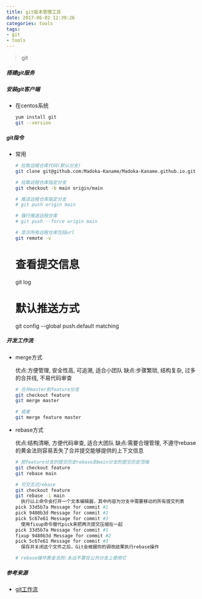 ```yaml
---
title: git版本管理工具
date: 2017-06-02 12:39:26
categories: tools
tags:
- git
- tools
---
```


> git

##### 搭建git服务
  
##### 安装git客户端
  - 在centos系统
      ```bash
      yum install git
      git --version
      ```
    
##### git指令
  - 常用
      ```bash
      # 拉取远程仓库代码(默认分支)
      git clone git@github.com:Madoka-Kaname/Madoka-Kaname.github.io.git
    
      # 拉取远程仓库指定分支
      git checkout -b main origin/main
      
      # 推送远程仓库指定分支
      # git push origin main
    
      # 强行推送远程仓库
      # git push --force origin main
    
      # 显示所有远程仓库包括url
      git remote -v
      ```
      # 查看提交信息
      git log 
      
      # 默认推送方式
      git config --global push.default matching

##### 开发工作流

  - merge方式
  
    优点:方便管理, 安全性高, 可追溯, 适合小团队
    缺点:步骤繁琐, 结构复杂, 过多的合并线, 不易代码审查
    
      ```bash
      # 合并master到feature分支
      git checkout feature
      git merge master 
      
      # 或者
      git merge feature master
      ```
    
  - rebase方式
  
    优点:结构清晰, 方便代码审查, 适合大团队
    缺点:需要合理管理, 不遵守rebase的黄金法则容易丢失了合并提交能够提供的上下文信息
  
      ```bash
      # 把feature分支的提交历史rebase到main分支的提交历史顶端
      git checkout feature
      git rebase main
    
      # 可交互式rebase
      git checkout feature
      git rebase -i main
        执行以上命令会打开一个文本编辑器，其中内容为分支中需要移动的所有提交列表
      pick 33d5b7a Message for commit #1
      pick 9480b3d Message for commit #2
      pick 5c67e61 Message for commit #3
        使用fixup命令替代pick来把两次提交压缩在一起
      pick 33d5b7a Message for commit #1
      fixup 9480b3d Message for commit #2
      pick 5c67e61 Message for commit #3
        保存并关闭这个文件之后，Git会根据你的调改结果执行rebase操作
    
      # rebase操作黄金法则:永远不要在公共分支上使用它
      ```
    
##### 参考来源
  - [git工作流](https://www.zhihu.com/question/36509119/answer/2423381574)
  
  
  







